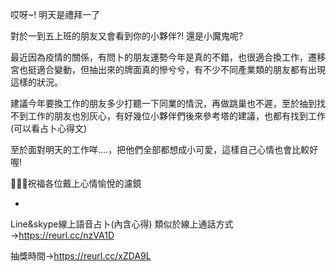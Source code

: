 哎呀~! 明天是禮拜一了

對於一到五上班的朋友又會看到你的小夥伴?! 還是小魔鬼呢?

最近因為疫情的關係，有問卜的朋友運勢今年是真的不錯，也很適合換工作，遷移宮也挺適合變動，但抽出來的牌面真的慘兮兮，有不少不同產業類的朋友都有出現這樣的狀況。

建議今年要換工作的朋友多少打聽一下同業的情況，再做跳巢也不遲，至於抽到找不到工作的朋友也別灰心，有好幾位小夥伴們後來參考塔的建議，也都有找到工作(可以看占卜心得文)

至於面對明天的工作咩....，把他們全部都想成小可愛，這樣自己心情也會比較好喔!

🦜🦜🦜祝福各位戴上心情愉悅的濾鏡

-

Line&skype線上語音占卜(內含心得) 類似於線上通話方式→https://reurl.cc/nzVA1D

抽獎時間→https://reurl.cc/xZDA9L